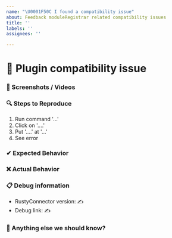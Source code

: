 ```yaml
---
name: "\U0001F50C I found a compatibility issue"
about: Feedback moduleRegistrar related compatibility issues
title: ''
labels: ''
assignees: ''

---
```


# 🔌 Plugin compatibility issue

<!--
👉 This template is helpful, but you may erase everything if you can express the issue clearly 
-->

### 📸 Screenshots / Videos

<!-- 
✍ If applicable, add screenshots or a video recording to help explain your problem 
-->

### 🔍 Steps to Reproduce

<!---
✍ Reliable steps which someone can use to reproduce the issue.
-->

1. Run command '...'
2. Click on '....'
3. Put '....' at '...'
4. See error

### ✔ Expected Behavior

<!-- 
✍ What would you expect to happen
-->

### ❌ Actual Behavior

<!--
✍ What actually happened, if relevant
-->

### 📋 Debug information

<!-- ⚠ This information may help us to give you better answers but they are not required ⚠ -->
<!-- Use the 'rc debug' command in console -->
<!-- Use https://hastebin.com or https://pastebin.com for big logs or dumps -->

* RustyConnector version: ✍
* Debug link: ✍

### 💬 Anything else we should know?

<!-- 
✍ This is the perfect place to add any additional details 
-->